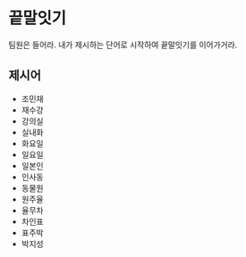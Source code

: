 # 끝말잇기

팀원은 들어라. 내가 제시하는 단어로 시작하여 끝말잇기를 이어가거라.



## 제시어

- 조민재
- 재수강
- 강의실
- 실내화
- 화요일
- 일요일
- 일본인
- 인사동
- 동물원
- 원주율
- 율무차
- 차인표
- 표주박
- 박지성


